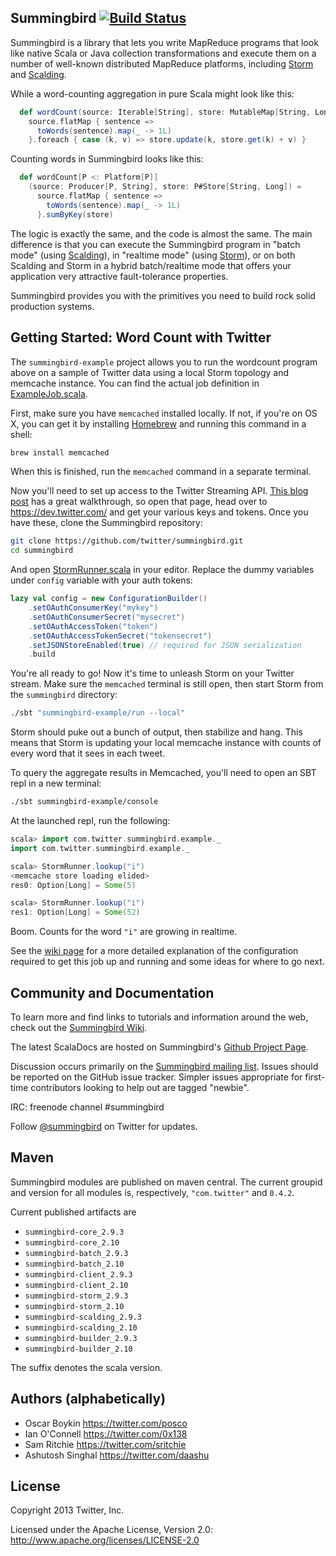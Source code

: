 ## Summingbird [![Build Status](https://secure.travis-ci.org/twitter/summingbird.png)](http://travis-ci.org/twitter/summingbird)

Summingbird is a library that lets you write MapReduce programs that look like native Scala or Java collection transformations and execute them on a number of well-known distributed MapReduce platforms, including [Storm](https://github.com/nathanmarz/storm) and [Scalding](https://github.com/twitter/scalding).

While a word-counting aggregation in pure Scala might look like this:

```scala
  def wordCount(source: Iterable[String], store: MutableMap[String, Long]) =
    source.flatMap { sentence =>
      toWords(sentence).map(_ -> 1L)
    }.foreach { case (k, v) => store.update(k, store.get(k) + v) }
```

Counting words in Summingbird looks like this:

```scala
  def wordCount[P <: Platform[P]]
    (source: Producer[P, String], store: P#Store[String, Long]) =
      source.flatMap { sentence =>
        toWords(sentence).map(_ -> 1L)
      }.sumByKey(store)
```

The logic is exactly the same, and the code is almost the same. The main difference is that you can execute the Summingbird program in "batch mode" (using [Scalding](https://github.com/twitter/scalding)), in "realtime mode" (using [Storm](https://github.com/nathanmarz/storm)), or on both Scalding and Storm in a hybrid batch/realtime mode that offers your application very attractive fault-tolerance properties.

Summingbird provides you with the primitives you need to build rock solid production systems.

## Getting Started: Word Count with Twitter

The `summingbird-example` project allows you to run the wordcount program above on a sample of Twitter data using a local Storm topology and memcache instance. You can find the actual job definition in [ExampleJob.scala](https://github.com/twitter/summingbird/blob/develop/summingbird-example/src/main/scala/com/twitter/summingbird/example/ExampleJob.scala).

First, make sure you have `memcached` installed locally. If not, if you're on OS X, you can get it by installing [Homebrew](http://brew.sh/) and running this command in a shell:

```bash
brew install memcached
```

When this is finished, run the `memcached` command in a separate terminal.

Now you'll need to set up access to the Twitter Streaming API. [This blog post](http://tugdualgrall.blogspot.com/2012/11/couchbase-create-large-dataset-using.html) has a great walkthrough, so open that page, head over to https://dev.twitter.com/ and get your various keys and tokens. Once you have these, clone the Summingbird repository:

```bash
git clone https://github.com/twitter/summingbird.git
cd summingbird
```

And open [StormRunner.scala](https://github.com/twitter/summingbird/blob/develop/summingbird-example/src/main/scala/com/twitter/summingbird/example/StormRunner.scala) in your editor. Replace the dummy variables under `config` variable with your auth tokens:

```scala
lazy val config = new ConfigurationBuilder()
    .setOAuthConsumerKey("mykey")
    .setOAuthConsumerSecret("mysecret")
    .setOAuthAccessToken("token")
    .setOAuthAccessTokenSecret("tokensecret")
    .setJSONStoreEnabled(true) // required for JSON serialization
    .build
```

You're all ready to go! Now it's time to unleash Storm on your Twitter stream. Make sure the `memcached` terminal is still open, then start Storm from the `summingbird` directory:

```bash
./sbt "summingbird-example/run --local"
```

Storm should puke out a bunch of output, then stabilize and hang. This means that Storm is updating your local memcache instance with counts of every word that it sees in each tweet.

To query the aggregate results in Memcached, you'll need to open an SBT repl in a new terminal:

```bash
./sbt summingbird-example/console
```

At the launched repl, run the following:

```scala
scala> import com.twitter.summingbird.example._
import com.twitter.summingbird.example._

scala> StormRunner.lookup("i")
<memcache store loading elided>
res0: Option[Long] = Some(5)

scala> StormRunner.lookup("i")
res1: Option[Long] = Some(52)
```

Boom. Counts for the word `"i"` are growing in realtime.

See the [wiki page](https://github.com/twitter/summingbird/wiki/Getting-started-with-summingbird-example) for a more detailed explanation of the configuration required to get this job up and running and some ideas for where to go next.

## Community and Documentation

To learn more and find links to tutorials and information around the web, check out the [Summingbird Wiki](https://github.com/twitter/summingbird/wiki).

The latest ScalaDocs are hosted on Summingbird's [Github Project Page](http://twitter.github.io/summingbird).

Discussion occurs primarily on the [Summingbird mailing list](https://groups.google.com/forum/#!forum/summingbird). Issues should be reported on the GitHub issue tracker. Simpler issues appropriate for first-time contributors looking to help out are tagged "newbie".

IRC: freenode channel #summingbird

Follow [@summingbird](https://twitter.com/summingbird) on Twitter for updates.

## Maven

Summingbird modules are published on maven central. The current groupid and version for all modules is, respectively, `"com.twitter"` and  `0.4.2`.

Current published artifacts are

* `summingbird-core_2.9.3`
* `summingbird-core_2.10`
* `summingbird-batch_2.9.3`
* `summingbird-batch_2.10`
* `summingbird-client_2.9.3`
* `summingbird-client_2.10`
* `summingbird-storm_2.9.3`
* `summingbird-storm_2.10`
* `summingbird-scalding_2.9.3`
* `summingbird-scalding_2.10`
* `summingbird-builder_2.9.3`
* `summingbird-builder_2.10`

The suffix denotes the scala version.

## Authors (alphabetically)

* Oscar Boykin <https://twitter.com/posco>
* Ian O'Connell <https://twitter.com/0x138>
* Sam Ritchie <https://twitter.com/sritchie>
* Ashutosh Singhal <https://twitter.com/daashu>

## License

Copyright 2013 Twitter, Inc.

Licensed under the Apache License, Version 2.0: http://www.apache.org/licenses/LICENSE-2.0

